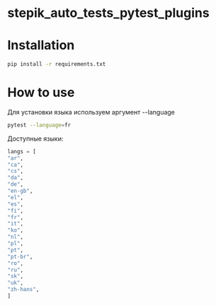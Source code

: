 # stepik_auto_tests_pytest_plugins
# Installation
```bash
pip install -r requirements.txt
```
# How to use
Для установки языка используем аргумент --language
```bash
pytest --language=fr
```
Доступные языки:
```python
langs = [
"ar",
"ca",
"cs",
"da",
"de",
"en-gb",
"el",
"es",
"fi",
"fr",
"it",
"ko",
"nl",
"pl",
"pt",
"pt-br",
"ro",
"ru",
"sk",
"uk",
"zh-hans",
]
```